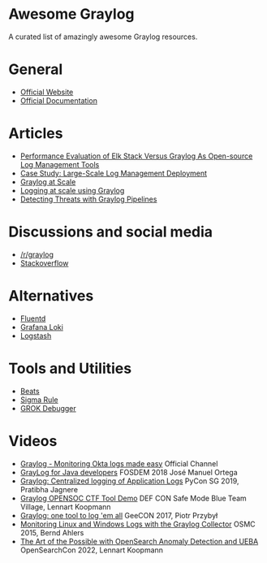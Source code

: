 # Awesome Graylog

A curated list of amazingly awesome Graylog resources.

# General

- [Official Website](https://graylog.org/)
- [Official Documentation](https://docs.graylog.org/)

# Articles

- [Performance Evaluation of Elk Stack Versus Graylog As Open-source Log Management Tools](https://users.utcluj.ro/~atn/papers/ATN_1_2022_4.pdf)
- [Case Study: Large-Scale Log Management Deployment](https://uploads-ssl.webflow.com/5ac133a161e365de41ae40d3/5b439fa45a717805ecd1c1cf_Pan-Net%20Deployment%20with%20Graylog.pdf)
- [Graylog at Scale](https://tech.new-work.se/graylog-at-scale-b20aabd55cc4?gi=1f21c3894162)
- [Logging at scale using Graylog](https://www.rohit.io/res/talks/logging-at-scale-using-graylog-billion-messages-100k-req-sec/#1)
- [Detecting Threats with Graylog Pipelines](https://blog.reconinfosec.com/detecting-threats-with-graylog-pipelines)

# Discussions and social media

- [/r/graylog](https://www.reddit.com/r/graylog)
- [Stackoverflow](https://stackoverflow.com/tags/graylog/hot)

# Alternatives

- [Fluentd](https://www.fluentd.org/)
- [Grafana Loki](https://grafana.com/oss/loki/)
- [Logstash](https://www.elastic.co/logstash/)

# Tools and Utilities

- [Beats](https://www.elastic.co/beats/)
- [Sigma Rule](https://github.com/SigmaHQ/sigma)
- [GROK Debugger](https://grokdebugger.com/)

# Videos

- [Graylog - Monitoring Okta logs made easy](https://www.youtube.com/watch?v=NEJndZwZy-c) Official Channel
- [GrayLog for Java developers](https://www.youtube.com/watch?v=_Htfh793OT4) FOSDEM 2018 José Manuel Ortega
- [Graylog: Centralized logging of Application Logs](https://www.youtube.com/watch?v=jilln5u8T9I) PyCon SG 2019, Pratibha Jagnere
- [Graylog OPENSOC CTF Tool Demo](https://www.youtube.com/watch?v=RoGh-X0wEvk) DEF CON Safe Mode Blue Team Village, Lennart Koopmann
- [Graylog: one tool to log 'em all](https://www.youtube.com/watch?v=-o3D-wH4hDI) GeeCON 2017, Piotr Przybył
- [Monitoring Linux and Windows Logs with the Graylog Collector](https://www.youtube.com/watch?v=bHNDS6Z_Ma0) OSMC 2015, Bernd Ahlers
- [The Art of the Possible with OpenSearch Anomaly Detection and UEBA](https://www.youtube.com/watch?v=Be1FAcDHNO4) OpenSearchCon 2022, Lennart Koopmann
